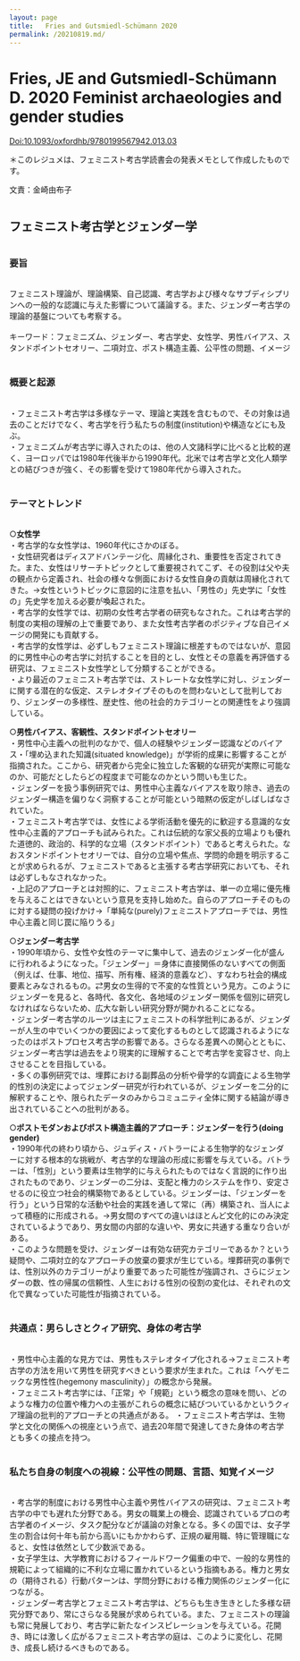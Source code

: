 ```yaml
---
layout: page
title:   Fries and Gutsmiedl-Schümann 2020
permalink: /20210819.md/
---
```


# Fries, JE and Gutsmiedl-Schümann D. 2020 Feminist archaeologies and gender studies
[Doi:10.1093/oxfordhb/9780199567942.013.03](https://www.oxfordhandbooks.com/view/10.1093/oxfordhb/9780199567942.001.0001/oxfordhb-9780199567942-e-037)

＊このレジュメは、フェミニスト考古学読書会の発表メモとして作成したものです。

文責：金崎由布子

# <h2>フェミニスト考古学とジェンダー学</h2>

# <h3>要旨</h3>
<br>
フェミニスト理論が、理論構築、自己認識、考古学および様々なサブディシプリンへの一般的な認識に与えた影響について議論する。また、ジェンダー考古学の理論的基盤についても考察する。<br><br>
キーワード：フェミニズム、ジェンダー、考古学史、女性学、男性バイアス、スタンドポイントセオリー、二項対立、ポスト構造主義、公平性の問題、イメージ

# <h3>概要と起源</h3>
<br>
・フェミニスト考古学は多様なテーマ、理論と実践を含むもので、その対象は過去のことだけでなく、考古学を行う私たちの制度(institution)や構造などにも及ぶ。<br>
・フェミニズムが考古学に導入されたのは、他の人文諸科学に比べると比較的遅く、ヨーロッパでは1980年代後半から1990年代。北米では考古学と文化人類学との結びつきが強く、その影響を受けて1980年代から導入された。

# <h3>テーマとトレンド</h3>
<br>
○<b>女性学</b>
<br>
・考古学的な女性学は、1960年代にさかのぼる。<br>
・女性研究者はディスアドバンテージ化、周縁化され、重要性を否定されてきた。また、女性はリサーチトピックとして重要視されてこず、その役割は父や夫の観点から定義され、社会の様々な側面における女性自身の貢献は周縁化されてきた。→女性というトピックに意図的に注意を払い、「男性の」先史学に「女性の」先史学を加える必要が喚起された。<br>
・考古学的女性学では、初期の女性考古学者の研究もなされた。これは考古学的制度の実相の理解の上で重要であり、また女性考古学者のポジティブな自己イメージの開発にも貢献する。<br>
・考古学的女性学は、必ずしもフェミニスト理論に根差すものではないが、意図的に男性中心の考古学に対抗することを目的とし、女性とその意義を再評価する研究は、フェミニスト女性学として分類することができる。<br>
・より最近のフェミニスト考古学では、ストレートな女性学に対し、ジェンダーに関する潜在的な仮定、ステレオタイプそのものを問わないとして批判しており、ジェンダーの多様性、歴史性、他の社会的カテゴリーとの関連性をより強調している。<br>


○<b>男性バイアス、客観性、スタンドポイントセオリー</b>
<br>
・男性中心主義への批判のなかで、個人の経験やジェンダー認識などのバイアス・「埋め込まれた知識(situated knowledge)」が学術的成果に影響することが指摘された。ここから、研究者から完全に独立した客観的な研究が実際に可能なのか、可能だとしたらどの程度まで可能なのかという問いも生じた。<br>
・ジェンダーを扱う事例研究では、男性中心主義なバイアスを取り除き、過去のジェンダー構造を偏りなく洞察することが可能という暗黙の仮定がしばしばなされていた。<br>
・フェミニスト考古学では、女性による学術活動を優先的に歓迎する意識的な女性中心主義的アプローチも試みられた。これは伝統的な家父長的立場よりも優れた道徳的、政治的、科学的な立場（スタンドポイント）であると考えられた。なおスタンドポイントセオリーでは、自分の立場や焦点、学問的命題を明示することが求められるが、フェミニストであると主張する考古学研究においても、それは必ずしもなされなかった。<br>
・上記のアプローチとは対照的に、フェミニスト考古学は、単一の立場に優先権を与えることはできないという意見を支持し始めた。自らのアプローチそのものに対する疑問の投げかけ→「単純な(purely)フェミニストアプローチでは、男性中心主義と同じ罠に陥りうる」<br>

○<b>ジェンダー考古学</b>
<br>
・1990年頃から、女性や女性のテーマに集中して、過去のジェンダー化が盛んに行われるようになった。「ジェンダー」＝身体に直接関係のないすべての側面（例えば、仕事、地位、描写、所有権、経済的意義など）、すなわち社会的構成要素とみなされるもの。⇄男女の生得的で不変的な性質という見方。このようにジェンダーを見ると、各時代、各文化、各地域のジェンダー関係を個別に研究しなければならないため、広大な新しい研究分野が開かれることになる。<br>
・ジェンダー考古学のルーツは主にフェミニストの科学批判にあるが、ジェンダーが人生の中でいくつかの要因によって変化するものとして認識されるようになったのはポストプロセス考古学の影響である。さらなる差異への関心とともに、ジェンダー考古学は過去をより現実的に理解することで考古学を変容させ、向上させることを目指している。<br>
・多くの事例研究では、埋葬における副葬品の分析や骨学的な調査による生物学的性別の決定によってジェンダー研究が行われているが、ジェンダーを二分的に解釈することや、限られたデータのみからコミュニティ全体に関する結論が導き出されていることへの批判がある。<br>

○<b>ポストモダンおよびポスト構造主義的アプローチ：ジェンダーを行う(doing gender)</b>
<br>
・1990年代の終わり頃から、ジュディス・バトラーによる生物学的なジェンダーに対する根本的な挑戦が、考古学的な理論の形成に影響を与えている。バトラーは、「性別」という要素は生物学的に与えられたものではなく言説的に作り出されたものであり、ジェンダーの二分は、支配と権力のシステムを作り、安定させるのに役立つ社会的構築物であるとしている。ジェンダーは、「ジェンダーを行う」という日常的な活動や社会的実践を通して常に（再）構築され、当人によって積極的に形成される。→男女間のすべての違いはほとんど文化的にのみ決定されているようであり、男女間の内部的な違いや、男女に共通する重なり合いがある。<br>
・このような問題を受け、ジェンダーは有効な研究カテゴリーであるか？という疑問や、二項対立的なアプローチの放棄の要求が生じている。埋葬研究の事例では、性別以外のカテゴリーがより重要であった可能性が強調され、さらにジェンダーの数、性の帰属の信頼性、人生における性別の役割の変化は、それぞれの文化で異なっていた可能性が指摘されている。<br>

#	<h3>共通点：男らしさとクィア研究、身体の考古学</h3>
<br>
・男性中心主義的な見方では、男性もステレオタイプ化される→フェミニスト考古学の方法を用いて男性を研究すべきという要求が生まれた。これは「ヘゲモニックな男性性(hegemony masculinity）」の概念から発展。<br>
・フェミニスト考古学には、「正常」や「規範」という概念の意味を問い、どのような権力の位置や権力への主張がこれらの概念に結びついているかというクィア理論の批判的アプローチとの共通点がある。
・フェミニスト考古学は、生物学と文化の関係への視座という点で、過去20年間で発達してきた身体の考古学とも多くの接点を持つ。<br>

#	<h3>私たち自身の制度への視線：公平性の問題、言語、知覚イメージ</h3>
<br>
・考古学的制度における男性中心主義や男性バイアスの研究は、フェミニスト考古学の中でも遅れた分野である。男女の職業上の機会、認識されているプロの考古学者のイメージ、タスク配分などが議論の対象となる。多くの国では、女子学生の割合は何十年も前から高いにもかかわらず、正規の雇用職、特に管理職になると、女性は依然として少数派である。<br>
・女子学生は、大学教育におけるフィールドワーク偏重の中で、一般的な男性的規範によって組織的に不利な立場に置かれているという指摘もある。権力と男女の（期待される）行動パターンは、学問分野における権力関係のジェンダー化につながる。<br>
・ジェンダー考古学とフェミニスト考古学は、どちらも生き生きとした多様な研究分野であり、常にさらなる発展が求められている。また、フェミニストの理論も常に発展しており、考古学に新たなインスピレーションを与えている。花開き、時には激しく広がるフェミニスト考古学の庭は、このように変化し、花開き、成長し続けるべきものである。<br>
